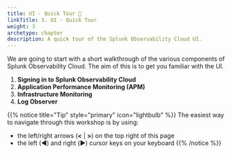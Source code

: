 ```yaml
---
title: UI - Quick Tour 🚌
linkTitle: 3. UI - Quick Tour
weight: 3
archetype: chapter
description: A quick tour of the Splunk Observability Cloud UI.
---
```


We are going to start with a short walkthrough of the various components of Splunk Observability Cloud. The aim of this is to get you familiar with the UI.

1. **Signing in to Splunk Observability Cloud**
2. **Application Performance Monitoring (APM)**
3. **Infrastructure Monitoring**
4. **Log Observer**

{{% notice title="Tip" style="primary"  icon="lightbulb" %}}
The easiest way to navigate through this workshop is by using:

* the left/right arrows (**<** | **>**) on the top right of this page
* the left (◀️) and right (▶️) cursor keys on your keyboard
{{% /notice %}}

